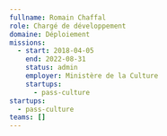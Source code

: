 ```yaml
---
fullname: Romain Chaffal
role: Chargé de développement
domaine: Déploiement
missions:
  - start: 2018-04-05
    end: 2022-08-31
    status: admin
    employer: Ministère de la Culture
    startups:
      - pass-culture
startups:
  - pass-culture
teams: []
---
```

